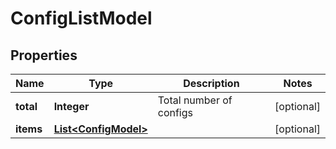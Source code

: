 
# ConfigListModel

## Properties
Name | Type | Description | Notes
------------ | ------------- | ------------- | -------------
**total** | **Integer** | Total number of configs |  [optional]
**items** | [**List&lt;ConfigModel&gt;**](ConfigModel.md) |  |  [optional]



